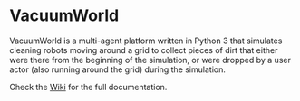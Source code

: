 # VacuumWorld

VacuumWorld is a multi-agent platform written in Python 3 that simulates cleaning robots moving around a grid to collect pieces of dirt that either were there from the beginning of the simulation, or were dropped by a user actor (also running around the grid) during the simulation.

Check the [Wiki](https://github.com/dicelab-rhul/vacuumworld/wiki) for the full documentation.
